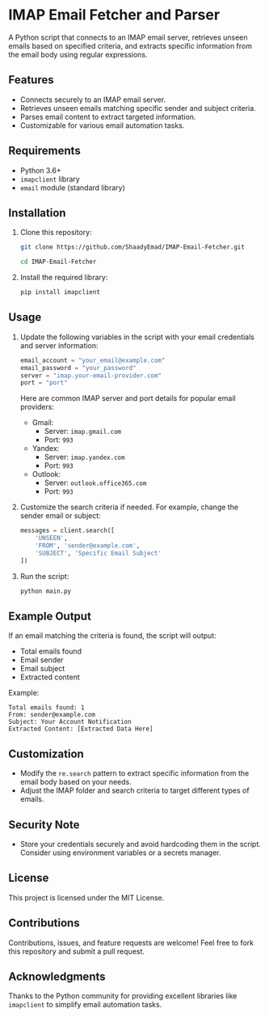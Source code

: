 # IMAP Email Fetcher and Parser

A Python script that connects to an IMAP email server, retrieves unseen emails based on specified criteria, and extracts specific information from the email body using regular expressions.

## Features
- Connects securely to an IMAP email server.
- Retrieves unseen emails matching specific sender and subject criteria.
- Parses email content to extract targeted information.
- Customizable for various email automation tasks.

## Requirements
- Python 3.6+
- `imapclient` library
- `email` module (standard library)

## Installation

1. Clone this repository:
   ```bash
   git clone https://github.com/ShaadyEmad/IMAP-Email-Fetcher.git
   ```
   ```bash
   cd IMAP-Email-Fetcher
   ```

2. Install the required library:
   ```bash
   pip install imapclient
   ```

## Usage

1. Update the following variables in the script with your email credentials and server information:
   ```python
   email_account = "your_email@example.com"
   email_password = "your_password"
   server = "imap.your-email-provider.com"
   port = "port"
   ```

   Here are common IMAP server and port details for popular email providers:
   - Gmail:
     - Server: `imap.gmail.com`
     - Port: `993`
   - Yandex:
     - Server: `imap.yandex.com`
     - Port: `993`
   - Outlook:
     - Server: `outlook.office365.com`
     - Port: `993`

2. Customize the search criteria if needed. For example, change the sender email or subject:
   ```python
   messages = client.search([
       'UNSEEN',
       'FROM', 'sender@example.com',
       'SUBJECT', 'Specific Email Subject'
   ])
   ```

3. Run the script:
   ```bash
   python main.py
   ```

## Example Output
If an email matching the criteria is found, the script will output:
- Total emails found
- Email sender
- Email subject
- Extracted content

Example:
```
Total emails found: 1
From: sender@example.com
Subject: Your Account Notification
Extracted Content: [Extracted Data Here]
```

## Customization
- Modify the `re.search` pattern to extract specific information from the email body based on your needs.
- Adjust the IMAP folder and search criteria to target different types of emails.

## Security Note
- Store your credentials securely and avoid hardcoding them in the script. Consider using environment variables or a secrets manager.

## License
This project is licensed under the MIT License.

## Contributions
Contributions, issues, and feature requests are welcome! Feel free to fork this repository and submit a pull request.

## Acknowledgments
Thanks to the Python community for providing excellent libraries like `imapclient` to simplify email automation tasks.
